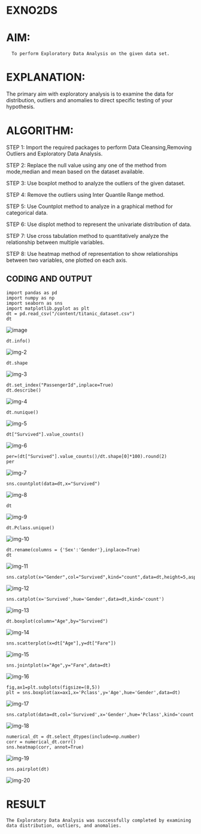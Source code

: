 # EXNO2DS
# AIM:
      To perform Exploratory Data Analysis on the given data set.
      
# EXPLANATION:
  The primary aim with exploratory analysis is to examine the data for distribution, outliers and anomalies to direct specific testing of your hypothesis.
  
# ALGORITHM:
STEP 1: Import the required packages to perform Data Cleansing,Removing Outliers and Exploratory Data Analysis.

STEP 2: Replace the null value using any one of the method from mode,median and mean based on the dataset available.

STEP 3: Use boxplot method to analyze the outliers of the given dataset.

STEP 4: Remove the outliers using Inter Quantile Range method.

STEP 5: Use Countplot method to analyze in a graphical method for categorical data.

STEP 6: Use displot method to represent the univariate distribution of data.

STEP 7: Use cross tabulation method to quantitatively analyze the relationship between multiple variables.

STEP 8: Use heatmap method of representation to show relationships between two variables, one plotted on each axis.

## CODING AND OUTPUT
```
import pandas as pd
import numpy as np
import seaborn as sns
import matplotlib.pyplot as plt
dt = pd.read_csv("/content/titanic_dataset.csv")
dt
```

![image](https://github.com/user-attachments/assets/e4903e4a-354c-41d4-a42c-d85fec4ec9dc)


```
dt.info()
```
![img-2](https://github.com/user-attachments/assets/394da69b-31a5-4e4a-aaff-b3aafa81a153)

```
dt.shape
```

![img-3](https://github.com/user-attachments/assets/619c5de7-5d10-4015-8293-8aed5a17df5d)

```
dt.set_index("PassengerId",inplace=True)
dt.describe()
```

![img-4](https://github.com/user-attachments/assets/19348d67-ed29-49d2-938a-0407037516a3)

```
dt.nunique()
```

![img-5](https://github.com/user-attachments/assets/7d676614-a7ce-496c-b4bc-9676df9ec488)

```
dt["Survived"].value_counts()
```

![img-6](https://github.com/user-attachments/assets/03bdbabd-0895-403e-bc17-205e8424a92b)

```
per=(dt["Survived"].value_counts()/dt.shape[0]*100).round(2)
per
```

![img-7](https://github.com/user-attachments/assets/ab5bf193-c718-4fcf-a389-3774c12c26de)

```
sns.countplot(data=dt,x="Survived")
```

![img-8](https://github.com/user-attachments/assets/df63b1a0-434a-4777-aedd-5f17579f94aa)

```
dt
```

![img-9](https://github.com/user-attachments/assets/f93802c0-e75e-4e12-8dfd-e1a1a539e2e1)

```
dt.Pclass.unique()
```

![img-10](https://github.com/user-attachments/assets/046f98c9-01a3-4434-ba8c-a68a55369c40)

```
dt.rename(columns = {'Sex':'Gender'},inplace=True)
dt
```

![img-11](https://github.com/user-attachments/assets/ababd095-8893-44ce-a02c-7c3bd0a4e305)

```
sns.catplot(x="Gender",col="Survived",kind="count",data=dt,height=5,aspect=.7)
```

![img-12](https://github.com/user-attachments/assets/3dd3a71e-567c-4f02-833f-d9043776f228)

```
sns.catplot(x='Survived',hue='Gender',data=dt,kind='count')
```

![img-13](https://github.com/user-attachments/assets/2d35dcc7-ec12-4b43-8df1-6ee82a7d0ff8)

```
dt.boxplot(column="Age",by="Survived")
```

![img-14](https://github.com/user-attachments/assets/84c170d4-1751-41f9-bd66-ab02287c3b40)

```
sns.scatterplot(x=dt["Age"],y=dt["Fare"])
```

![img-15](https://github.com/user-attachments/assets/143c3649-20de-4ed6-9c66-2a374c059126)

```
sns.jointplot(x="Age",y="Fare",data=dt)
```

![img-16](https://github.com/user-attachments/assets/945f497c-8180-49fa-81ea-7e0087325c72)

```
fig,ax1=plt.subplots(figsize=(8,5))
plt = sns.boxplot(ax=ax1,x='Pclass',y='Age',hue='Gender',data=dt)
```

![img-17](https://github.com/user-attachments/assets/d047cd4e-2318-43cb-b655-34fd01eed94f)

```
sns.catplot(data=dt,col='Survived',x='Gender',hue='Pclass',kind='count')
```

![img-18](https://github.com/user-attachments/assets/613f81d8-686c-468b-9c50-070745d8b5e5)

```
numerical_dt = dt.select_dtypes(include=np.number)
corr = numerical_dt.corr()
sns.heatmap(corr, annot=True)
```

![img-19](https://github.com/user-attachments/assets/7afa48fc-10fb-4715-bc55-0f46b4dc6466)

```
sns.pairplot(dt)
```

![img-20](https://github.com/user-attachments/assets/8dc87f7e-b40f-42fe-92bf-554779489df6)

# RESULT
    The Exploratory Data Analysis was successfully completed by examining data distribution, outliers, and anomalies.
